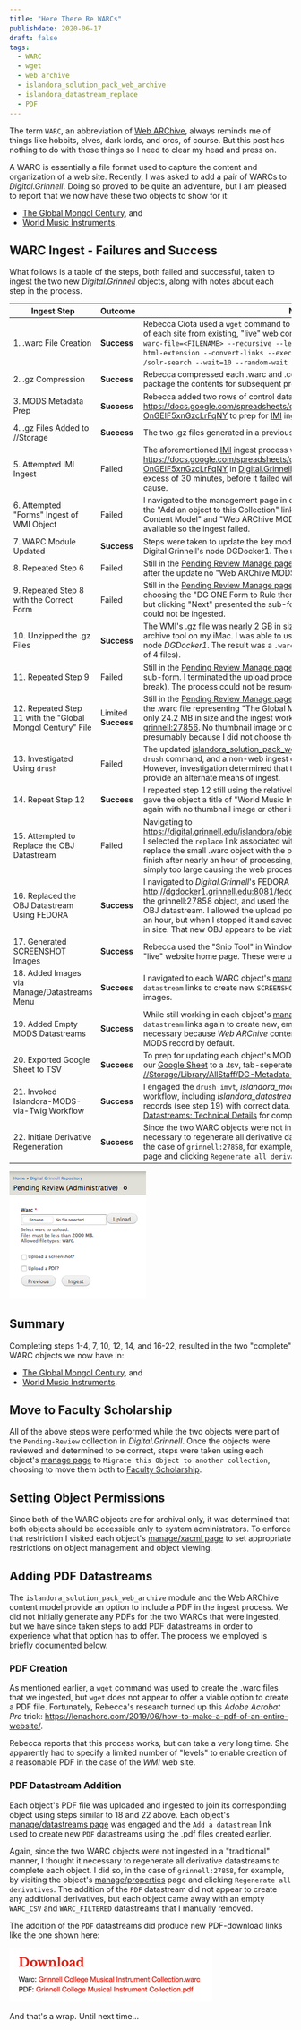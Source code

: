 ```yaml
---
title: "Here There Be WARCs"
publishdate: 2020-06-17
draft: false
tags:
  - WARC
  - wget
  - web archive
  - islandora_solution_pack_web_archive
  - islandora_datastream_replace
  - PDF
---
```


The term `WARC`, an abbreviation of [Web ARChive](https://en.wikipedia.org/wiki/Web_ARChive), always reminds me of things like hobbits, elves, dark lords, and orcs, of course.  But this post has nothing to do with those things so I need to clear my head and press on.

A WARC is essentially a file format used to capture the content and organization of a web site. Recently, I was asked to add a pair of WARCs to _Digital.Grinnell_. Doing so proved to be quite an adventure, but I am pleased to report that we now have these two objects to show for it:

  - [The Global Mongol Century](https://digital.grinnell.edu/islandora/object/grinnell:27856), and
  - [World Music Instruments](https://digital.grinnell.edu/islandora/object/grinnell:27858).

## WARC Ingest - Failures and Success

What follows is a table of the steps, both failed and successful, taken to ingest the two new _Digital.Grinnell_ objects, along with notes about each step in the process.

| Ingest Step | Outcome | Notes |
| ---         | ---     | ---   |
| 1. .warc File Creation | **Success** | Rebecca Ciota used a `wget` command to create a .warc archive file and a .cdx "index" of each site from existing, "live" web content.  That command took this form: `wget --warc-file=<FILENAME> --recursive --level=5 --warc-cdx --page-requisites --html-extension --convert-links --execute robots=off --directory-prefix=. -x /solr-search --wait=10 --random-wait <WEBSITE-URL> `  |
| 2. .gz Compression | **Success** | Rebecca compressed each .warc and .cdx file pair into a compressed .gz archive to package the contents for subsequent processing. |
| 3. MODS Metadata Prep | **Success** | Rebecca added two rows of control data and MODS metadata to Google Sheet https://docs.google.com/spreadsheets/d/1X3rs7UhIdS6SumTwFUvRR0F6-OnGEIF5xnGzcLrFqNY to prep for [IMI](https://github.com/mnylc/islandora_multi_importer) ingest. |
| 4. .gz Files Added to //Storage | **Success** | The two .gz files generated in a previous step were copied to [//Storage](smb://storage.grinnell.edu/MEDIADB/DGIngest/WARC) for ingest. |
| 5. Attempted IMI Ingest | Failed | The aforementioned [IMI](https://github.com/mnylc/islandora_multi_importer) ingest process was invoked with Google Sheet https://docs.google.com/spreadsheets/d/1X3rs7UhIdS6SumTwFUvRR0F6-OnGEIF5xnGzcLrFqNY in [Digital.Grinnell](https://digital.grinnell.edu/multi_importer).  The process ran for a very long time, in excess of 30 minutes, before it failed with no error messages or indication of root cause. |
| 6. Attempted "Forms" Ingest of WMI Object | Failed | I navigated to the management page in our [Pending Review](https://digital.grinnell.edu/islandora/object/pending-review/manage) collection and engaged the "Add an object to this Collection" link. I selected the "Islandora Web ARChive Content Model" and "Web ARChive MODS Form" for ingest.  The form was not available so the ingest failed. |
| 7. WARC Module Updated | **Success** | Steps were taken to update the key module, [islandora_solution_pack_web_archive](https://github.com/Islandora/islandora_solution_pack_web_archive) on Digital Grinnell's node DGDocker1. The update ran without error. |
| 8. Repeated Step 6 | Failed | Still in the [Pending Review Manage page](https://digital.grinnell.edu/islandora/object/pending-review/manage) I repeated the previous step (6) but even after the update no "Web ARChive MODS Form" was available. |
| 9. Repeated Step 8 with the Correct Form | Failed | Still in the [Pending Review Manage page](https://digital.grinnell.edu/islandora/object/pending-review/manage) I repeated the previous steps (6 and 8) choosing the "DG ONE Form to Rule them All". The form opened and accepted input, but clicking "Next" presented the sub-form shown below, indicating that a .gz file could not be ingested. |
| 10. Unzipped the .gz Files | **Success** | The WMI's .gz file was nearly 2 GB in size, so I was unable to unzip it using the archive tool on my iMac.  I was able to use `gunzip` to process the files on CentOS node _DGDocker1_. The result was a `.warc` file and `.cdx` file pair for each object (a total of 4 files). |
| 11. Repeated Step 9 | Failed | Still in the [Pending Review Manage page](https://digital.grinnell.edu/islandora/object/pending-review/manage) I repeated the previous step (9) and the sub-form. I terminated the upload process after about 2 hours (included my lunch break). The process could not be resumed from that point. |
| 12. Repeated Step 11 with the "Global Mongol Century" File | Limited **Success** | Still in the [Pending Review Manage page](https://digital.grinnell.edu/islandora/object/pending-review/manage) I repeated the previous step (11) but with the .warc file representing "The Global Mongol Century" archive.  This .warc file was only 24.2 MB in size and the ingest worked (taking less than 5 minutes) producing [grinnell:27856](https://digital.grinnell.edu/islandora/object/grinnell:27856). No thumbnail image or other image derivatives were created, presumably because I did not choose the `Upload a screenshot?` option. |
| 13. Investigated Using `drush` | Failed | The updated [islandora_solution_pack_web_archive](https://github.com/Islandora/islandora_solution_pack_web_archive) module includes at least one `drush` command, and a non-web ingest of such large files would be preferred. However, investigation determined that the provided `drush` command does not provide an alternate means of ingest. |
| 14. Repeat Step 12 | **Success** | I repeated step 12 still using the relatively small "Global Mongol Century" .warc, but gave the object a title of "World Music Instruments". [grinnell:27858](https://digital.grinnell.edu/islandora/object/grinnell:27858) was created, again with no thumbnail image or other image derivatives. |
| 15. Attempted to Replace the OBJ Datastream | Failed | Navigating to https://digital.grinnell.edu/islandora/object/grinnell%3A27858/manage/datastreams, I selected the `replace` link associated with the OBJ datastream in an attempt to replace the small .warc object with the proper WMI .warc.  This process failed to finish after nearly an hour of processing, presumably because the WMI .warc is simply too large causing the web process to time-out before completion. |
| 16. Replaced the OBJ Datastream Using FEDORA | **Success** | I navigated to _Digital.Grinnell_'s FEDORA admin page at http://dgdocker1.grinnell.edu:8081/fedora/admin/, logged in as an admin, opened the grinnell:27858 object, and used the FEDORA admin interface there to replace its OBJ datastream. I allowed the upload portion of the process to "spin" for more than an hour, but when I stopped it and saved changes, I found a new OBJ that is 1.97 GB in size. That new OBJ appears to be viable. |
| 17. Generated SCREENSHOT Images | **Success**  | Rebecca used the "Snip Tool" in Windows to collect screenshot images of each "live" website home page. These were uploaded to [//Storage](smb://storage.grinnell.edu/MEDIADB/DGIngest/WARC) for subsequent ingest. |
| 18. Added Images via Manage/Datastreams Menu | **Success** | I navigated to each WARC object's [manage/datastreams page](https://digital.grinnell.edu/islandora/object/grinnell%3A27858/manage/datastreams) and used the `Add a datastream` links to create new `SCREENSHOT` datastreams using the home page .jpg images. |
| 19. Added Empty MODS Datastreams | **Success** | While still working in each object's [manage/datastreams page](https://digital.grinnell.edu/islandora/object/grinnell%3A27858/manage/datastreams) I used the `Add a datastream` links again to create new, empty `MODS` datastreams. This step was necessary because _Web ARChive_ content models do not normally include any MODS record by default. |
| 20. Exported Google Sheet to TSV | **Success** | To prep for updating each object's MODS record, I exported the "MASTER" tab of our [Google Sheet](https://docs.google.com/spreadsheets/d/1X3rs7UhIdS6SumTwFUvRR0F6-OnGEIF5xnGzcLrFqNY) to a .tsv, tab-seperated-values, file and saved the export in [//Storage/Library/AllStaff/DG-Metadata-Review-2020-r1/WARC/mods-imvt.tsv](smb://Storage/Library/AllStaff/DG-Metadata-Review-2020-r1/WARC).  |
| 21. Invoked Islandora-MODS-via-Twig Workflow | **Success** | I engaged the `drush imvt`, _islandora\_mods\_via\_twig_, command and subsequent workflow, including _islandora\_datastream\_replace_, to replace the empty MODS records (see step 19) with correct data.  See [Exporting, Editing, & Replacing MODS Datastreams: Technical Details](/en/posts/070-exporting-editing-replacing-mods-datastreams-technical-details) for complete details. |
| 22. Initiate Derivative Regeneration | **Success** | Since the two WARC objects were not ingested in a "traditional" manner, it was necessary to regenerate all derivative datastreams to complete the object. I did so, in the case of `grinnell:27858`, for example, by visiting the object's [manage/properties](https://digital.grinnell.edu/islandora/object/grinnell%3A27858/manage/properties) page and clicking `Regenerate all derivatives`. |


![WARC sub-form](/images/post-082/WARC-sub-form.png "WARC Sub-Form")

## Summary

Completing steps 1-4, 7, 10, 12, 14, and 16-22, resulted in the two "complete" WARC objects we now have in:

  - [The Global Mongol Century](https://digital.grinnell.edu/islandora/object/grinnell:27856), and
  - [World Music Instruments](https://digital.grinnell.edu/islandora/object/grinnell:27858).

## Move to Faculty Scholarship

All of the above steps were performed while the two objects were part of the `Pending-Review` collection in _Digital.Grinnell_.  Once the objects were reviewed and determined to be correct, steps were taken using each object's [manage page](https://digital.grinnell.edu/islandora/object/grinnell%3A27858/manage) to `Migrate this Object to another collection`, choosing to move them both to [Faculty Scholarship](https://digital.grinnell.edu/islandora/object/grinnell%3Afaculty-scholarship).

## Setting Object Permissions

Since both of the WARC objects are for archival only, it was determined that both objects should be accessible only to system administrators. To enforce that restriction I visited each object's [manage/xacml page](https://digital.grinnell.edu/islandora/object/grinnell%3A27858/manage/xacml) to set appropriate restrictions on object management and object viewing.

## Adding PDF Datastreams

The `islandora_solution_pack_web_archive` module and the Web ARChive content model provide an option to include a PDF in the ingest process. We did not initially generate any PDFs for the two WARCs that were ingested, but we have since taken steps to add PDF datastreams in order to experience what that option has to offer.  The process we employed is briefly documented below.

### PDF Creation

As mentioned earlier, a `wget` command was used to create the .warc files that we ingested, but `wget` does not appear to offer a viable option to create a PDF file. Fortunately, Rebecca's research turned up this _Adobe Acrobat Pro_ trick: https://lenashore.com/2019/06/how-to-make-a-pdf-of-an-entire-website/.

Rebecca reports that this process works, but can take a very long time. She apparently had to specify a limited number of "levels" to enable creation of a reasonable PDF in the case of the _WMI_ web site.

### PDF Datastream Addition

Each object's PDF file was uploaded and ingested to join its corresponding object using steps similar to 18 and 22 above. Each object's [manage/datastreams page](https://digital.grinnell.edu/islandora/object/grinnell%3A27858/manage/datastreams) was engaged and the `Add a datastream` link used to create new `PDF` datastreams using the .pdf files created earlier.  

Again, since the two WARC objects were not ingested in a "traditional" manner, I thought it necessary to regenerate all derivative datastreams to complete each object. I did so, in the case of `grinnell:27858`, for example, by visiting the object's [manage/properties](https://digital.grinnell.edu/islandora/object/grinnell%3A27858/manage/properties) page and clicking `Regenerate all derivatives`. The addition of the `PDF` datastream did not appear to create any additional derivatives, but each object came away with an empty `WARC_CSV` and `WARC_FILTERED` datastreams that I manually removed.

The addition of the `PDF` datastreams did produce new PDF-download links like the one shown here:

![DOWNLOAD links](/images/post-082/download-links-example.png "Example: WARC Download Links")


And that's a wrap.  Until next time...
